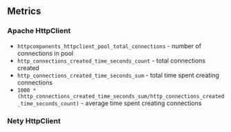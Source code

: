

## Metrics

### Apache HttpClient

* `httpcomponents_httpclient_pool_total_connections` - number of connections in pool
* `http_connections_created_time_seconds_count` - total connections created
* `http_connections_created_time_seconds_sum` - total time spent creating connections
* `1000 * (http_connections_created_time_seconds_sum/http_connections_created_time_seconds_count)` - average time spent creating connections


### Nety HttpClient
